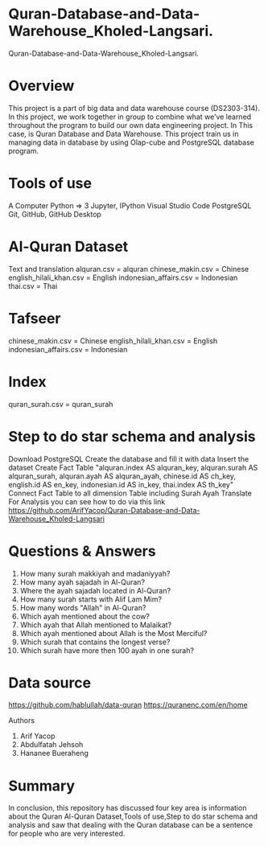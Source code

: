 # Quran-Database-and-Data-Warehouse_Kholed-Langsari.
Quran-Database-and-Data-Warehouse_Kholed-Langsari.
# Overview
This project is a part of big data and data warehouse course (DS2303-314).  In this project, we work together in group to combine what we’ve learned throughout the program to build our own data engineering project. In This case, is Quran Database and Data Warehouse. This project train us in managing data in database by using Olap-cube and PostgreSQL database program.

# Tools of use
A Computer
Python => 3
Jupyter, IPython
Visual Studio Code
PostgreSQL
Git, GitHub, GitHub Desktop

# Al-Quran Dataset
Text and translation
alquran.csv = alquran
chinese_makin.csv = Chinese
english_hilali_khan.csv = English
indonesian_affairs.csv = Indonesian 
thai.csv = Thai

# Tafseer
chinese_makin.csv = Chinese
english_hilali_khan.csv = English
indonesian_affairs.csv = Indonesian

# Index
quran_surah.csv = quran_surah

# Step to do star schema and analysis
Download PostgreSQL
Create the database and fill it with data
Insert the dataset
Create Fact Table
"alquran.index AS alquran_key,
alquran.surah AS alquran_surah,
alquran.ayah AS alquran_ayah,
chinese.id AS ch_key,
english.id AS en_key,
indonesian.id AS in_key,
thai.index AS th_key"
Connect Fact Table to all dimension Table including Surah Ayah Translate
For Analysis you can see how to do via this link https://github.com/ArifYacop/Quran-Database-and-Data-Warehouse_Kholed-Langsari

# Questions & Answers
1. How many surah makkiyah and madaniyyah?
2. How many ayah sajadah in Al-Quran?
3. Where the ayah sajadah located in Al-Quran?
4. How many surah starts with Alif Lam Mim?
5. How many words "Allah" in Al-Quran?
6. Which ayah mentioned about the cow?
7. Which ayah that Allah mentioned to Malaikat?
8. Which ayah mentioned about Allah is the Most Merciful?
9. Which surah that contains the longest verse?
10. Which surah have more then 100 ayah in one surah?

# Data source
https://github.com/hablullah/data-quran
https://quranenc.com/en/home

Authors
1. Arif Yacop
2. Abdulfatah Jehsoh
3. Hananee Bueraheng

# Summary
In conclusion, this repository has discussed four key area is information about the Quran Al-Quran Dataset,Tools of use,Step to do star schema and analysis and saw that dealing with the Quran database can be a sentence for people who are very interested.






 
